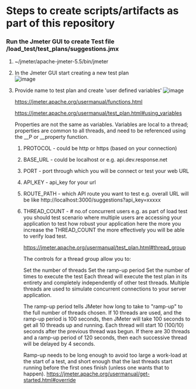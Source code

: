 # Steps to create scripts/artifacts as part of this repository
### Run the Jmeter GUI to create Test file /load_test/test_plans/suggestions.jmx
1. ~/jmeter/apache-jmeter-5.5/bin/jmeter
1. In the Jmeter GUI start creating a new test plan  
   ![image](https://user-images.githubusercontent.com/109071677/179281713-71c0d573-94bd-4026-b886-d160932365b5.png)
1. Provide name to test plan and create 'user defined variables'
   ![image](https://user-images.githubusercontent.com/109071677/179282014-370a1c49-f143-4f14-822c-cb2a02f290e7.png)
   
   https://jmeter.apache.org/usermanual/functions.html
   
   https://jmeter.apache.org/usermanual/test_plan.html#using_variables
   
   Properties are not the same as variables. Variables are local to a thread; properties are common to all threads, and need to be referenced using the __P or __property function.
   
   1. PROTOCOL - could be http or https (based on your connection)
   2. BASE_URL - could be localhost or e.g. api.dev.response.net
   3. PORT     - port through which you will be connect or test your web URL
   4. API_KEY  - api_key for your url
   5. ROUTE_PATH - which API route you want to test
      e.g. overall URL will be like http://localhost:3000/suggestions?api_key=xxxxx
   6. THREAD_COUNT - # no.of concurrent users
      e.g. as part of load test you should test scenario where multiple users are accessing your application to test how robust your application here
      the more you increase the THREAD_COUNT the more effectively you will be able to verify load test.
      
      https://jmeter.apache.org/usermanual/test_plan.html#thread_group
      
      The controls for a thread group allow you to:

      Set the number of threads
      Set the ramp-up period
      Set the number of times to execute the test
      Each thread will execute the test plan in its entirety and completely independently of other test threads. Multiple threads are used to simulate concurrent connections to your server application.
      
      The ramp-up period tells JMeter how long to take to "ramp-up" to the full number of threads chosen. If 10 threads are used, and the ramp-up period is 100 seconds, then JMeter will take 100 seconds to get all 10 threads up and running. Each thread will start 10 (100/10) seconds after the previous thread was begun. If there are 30 threads and a ramp-up period of 120 seconds, then each successive thread will be delayed by 4 seconds.

      Ramp-up needs to be long enough to avoid too large a work-load at the start of a test, and short enough that the last threads start running before the first ones finish (unless one wants that to happen).
   https://jmeter.apache.org/usermanual/get-started.html#override


